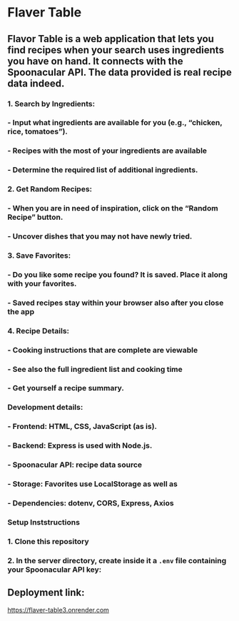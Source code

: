# Flaver Table 

## Flavor Table is a web application that lets you find recipes when your search uses ingredients you have on hand. It connects with the Spoonacular API. The data provided is real recipe data indeed.

### 1. **Search by Ingredients**:
### - Input what ingredients are available for you (e.g., “chicken, rice, tomatoes”).
### - Recipes with the most of your ingredients are available
### - Determine the required list of additional ingredients.

### 2. **Get Random Recipes**:
### - When you are in need of inspiration, click on the “Random Recipe” button.
### - Uncover dishes that you may not have newly tried.

### 3. **Save Favorites**:
### - Do you like some recipe you found? It is saved. Place it along with your favorites.
### - Saved recipes stay within your browser also after you close the app

### 4. **Recipe Details**:
### - Cooking instructions that are complete are viewable
### - See also the full ingredient list and cooking time
### - Get yourself a recipe summary.

### **Development details**:
### - Frontend: HTML, CSS, JavaScript (as is).
### - Backend: Express is used with Node.js.
### - Spoonacular API: recipe data source
### - Storage: Favorites use LocalStorage as well as
### - Dependencies: dotenv, CORS, Express, Axios

### **Setup Inststructions**
### 1. Clone this repository
### 2. In the server directory, create inside it a `.env` file containing your Spoonacular API key:

## Deployment link:
https://flaver-table3.onrender.com